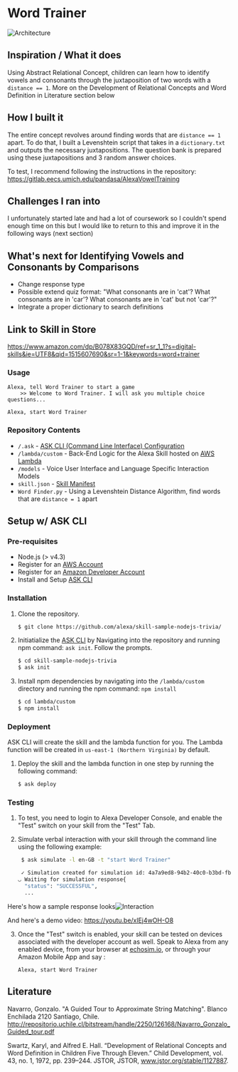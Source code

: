 # Word Trainer

![Architecture](https://gitlab.eecs.umich.edu/pandasa/AlexaVowelTraining/raw/master/Images/Architecture.jpg)

## Inspiration / What it does

Using Abstract Relational Concept, children can learn how to identify vowels and consonants through the juxtaposition of two words with a `distance == 1`. More on the Development of Relational Concepts and Word Definition in Literature section below

## How I built it

The entire concept revolves around finding words that are `distance == 1` apart. To do that, I built a Levenshtein script that takes in a `dictionary.txt` and outputs the necessary juxtapositions. The question bank is prepared using these juxtapositions and 3 random answer choices. 

To test, I recommend following the instructions in the repository: https://gitlab.eecs.umich.edu/pandasa/AlexaVowelTraining

## Challenges I ran into

I unfortunately started late and had a lot of coursework so I couldn't spend enough time on this but I would like to return to this and improve it in the following ways (next section) 

## What's next for Identifying Vowels and Consonants by Comparisons
* Change response type
* Possible extend quiz format: "What consonants are in 'cat'? What consonants are in 'car'? What consonants are in 'cat' but not 'car'?" 
* Integrate a proper dictionary to search definitions 

## Link to Skill in Store

https://www.amazon.com/dp/B078X83GQD/ref=sr_1_1?s=digital-skills&ie=UTF8&qid=1515607690&sr=1-1&keywords=word+trainer

### Usage

```text
Alexa, tell Word Trainer to start a game
	>> Welcome to Word Trainer. I will ask you multiple choice questions...

Alexa, start Word Trainer
```

### Repository Contents
* `/.ask`	- [ASK CLI (Command Line Interface) Configuration](https://developer.amazon.com/docs/smapi/ask-cli-intro.html)	 
* `/lambda/custom` - Back-End Logic for the Alexa Skill hosted on [AWS Lambda](https://aws.amazon.com/lambda/)
* `/models` - Voice User Interface and Language Specific Interaction Models
* `skill.json`	- [Skill Manifest](https://developer.amazon.com/docs/smapi/skill-manifest.html)
* `Word Finder.py` - Using a Levenshtein Distance Algorithm, find words that are `distance = 1` apart

## Setup w/ ASK CLI

### Pre-requisites

* Node.js (> v4.3)
* Register for an [AWS Account](https://aws.amazon.com/)
* Register for an [Amazon Developer Account](https://developer.amazon.com/)
* Install and Setup [ASK CLI](https://developer.amazon.com/docs/smapi/quick-start-alexa-skills-kit-command-line-interface.html)

### Installation
1. Clone the repository.

	```bash
	$ git clone https://github.com/alexa/skill-sample-nodejs-trivia/
	```

2. Initiatialize the [ASK CLI](https://developer.amazon.com/docs/smapi/quick-start-alexa-skills-kit-command-line-interface.html) by Navigating into the repository and running npm command: `ask init`. Follow the prompts.

	```bash
	$ cd skill-sample-nodejs-trivia
	$ ask init
	```

3. Install npm dependencies by navigating into the `/lambda/custom` directory and running the npm command: `npm install`

	```bash
	$ cd lambda/custom
	$ npm install
	```


### Deployment

ASK CLI will create the skill and the lambda function for you. The Lambda function will be created in ```us-east-1 (Northern Virginia)``` by default.

1. Deploy the skill and the lambda function in one step by running the following command:

	```bash
	$ ask deploy
	```

### Testing

1. To test, you need to login to Alexa Developer Console, and enable the "Test" switch on your skill from the "Test" Tab.

2. Simulate verbal interaction with your skill through the command line using the following example:

	```bash
	 $ ask simulate -l en-GB -t "start Word Trainer"

	 ✓ Simulation created for simulation id: 4a7a9ed8-94b2-40c0-b3bd-fb63d9887fa7
	◡ Waiting for simulation response{
	  "status": "SUCCESSFUL",
	  ...
	 ```
Here's how a sample response looks![Interaction](https://gitlab.eecs.umich.edu/pandasa/AlexaVowelTraining/raw/master/Images/Interaction.png)
	 
And here's a demo video: https://youtu.be/xlEj4wOH-O8

3. Once the "Test" switch is enabled, your skill can be tested on devices associated with the developer account as well. Speak to Alexa from any enabled device, from your browser at [echosim.io](https://echosim.io/welcome), or through your Amazon Mobile App and say :

	```text
	Alexa, start Word Trainer
	```
	
	
## Literature

Navarro, Gonzalo. "A Guided Tour to Approximate String Matching". Blanco Enchilada 2120 Santiago, Chile. http://repositorio.uchile.cl/bitstream/handle/2250/126168/Navarro_Gonzalo_Guided_tour.pdf

Swartz, Karyl, and Alfred E. Hall. “Development of Relational Concepts and Word Definition in Children Five Through Eleven.” Child Development, vol. 43, no. 1, 1972, pp. 239–244. JSTOR, JSTOR, www.jstor.org/stable/1127887.
